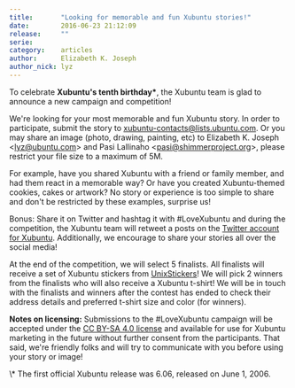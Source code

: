 ```yaml
---
title:       "Looking for memorable and fun Xubuntu stories!"
date:        2016-06-23 21:12:09
release:     ""
serie:       
category:    articles
author:      Elizabeth K. Joseph
author_nick: lyz
---
```


To celebrate **Xubuntu's tenth birthday\***, the Xubuntu team is glad to announce a new campaign and competition!

We're looking for your most memorable and fun Xubuntu story. In order to participate, submit the story to xubuntu-contacts@lists.ubuntu.com. Or you may share an image (photo, drawing, painting, etc) to Elizabeth K. Joseph &lt;<lyz@ubuntu.com>&gt; and Pasi Lallinaho &lt;<pasi@shimmerproject.org>&gt;, please restrict your file size to a maximum of 5M.

For example, have you shared Xubuntu with a friend or family member, and had them react in a memorable way? Or have you created Xubuntu-themed cookies, cakes or artwork? No story or experience is too simple to share and don't be restricted by these examples, surprise us!

Bonus: Share it on Twitter and hashtag it with #LoveXubuntu and during the competition, the Xubuntu team will retweet a posts on the [Twitter account for Xubuntu](https://twitter.com/Xubuntu). Additionally, we encourage to share your stories all over the social media!

At the end of the competition, we will select 5 finalists. All finalists will receive a set of Xubuntu stickers from [UnixStickers](http://www.unixstickers.com/collections/xubuntu)! We will pick 2 winners from the finalists who will also receive a Xubuntu t-shirt! We will be in touch with the finalists and winners after the contest has ended to check their address details and preferred t-shirt size and color (for winners).

**Notes on licensing:** Submissions to the #LoveXubuntu campaign will be accepted under the [CC BY-SA 4.0 license](https://creativecommons.org/licenses/by-sa/4.0/) and available for use for Xubuntu marketing in the future without further consent from the participants. That said, we're friendly folks and will try to communicate with you before using your story or image!

<div class="" id="magicdomid20"><span class="author-g-palxbpuayj09o35u">\* The first official Xubuntu release was 6.06, released on June 1, 2006.</span></div>
